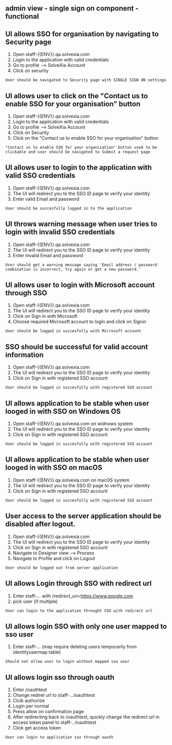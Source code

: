 ## admin view - single sign on component - functional

## UI allows SSO for organisation by navigating to Security page

1. Open staff-{{ENV}}.qa.solvexia.com
2. Login to the application with valid credentials
3. Go to profile --> SolveXia Account
4. Click on security 

`User should be navigated to Security page with SINGLE SIGN ON settings`

## UI allows user to click on  the "Contact us to enable SSO for your organisation" button

1. Open staff-{{ENV}}.qa.solvexia.com
2. Login to the application with valid credentials
3. Go to profile --> SolveXia Account
4. Click on Security 
5. Click on the  "Contact us to enable SSO for your organisation" button

`"Contact us to enable SSO for your organisation" button used to be clickable and user should be navigated to Submit a request page`

## UI allows user to login to the application with valid SSO credentials

1. Open staff-{{ENV}}.qa.solvexia.com
2. The UI will redirect you to the SSO ID page to verify your identity 
3. Enter valid Email and password

 `User should be succesfully logged in to the application`

## UI throws warning message when user tries to login with invalid SSO credentials
 
1. Open staff-{{ENV}}.qa.solvexia.com
2. The UI will redirect you to the SSO ID page to verify your identity 
3. Enter Invalid Email and password

`User should get a warning message saying 'Email address / password combination is incorrect, try again or get a new password.'`

## UI allows user to login with Microsoft account through SSO

1. Open staff-{{ENV}}.qa.solvexia.com
2. The UI will redirect you to the SSO ID page to verify your identity 
3. Click on Sign in with Microsoft
4. Choose required Microsoft account to login and click on Signin

`User should be logged in succesfully with Microsoft account`

## SSO should be successful for valid account information

1. Open staff-{{ENV}}.qa.solvexia.com
2. The UI will redirect you to the SSO ID page to verify your identity 
3. Click on Sign in with registered SSO account

`User should be logged in succesfully with registered SSO account`

## UI allows application to be stable when user looged in with SSO on Windows OS

1. Open staff-{{ENV}}.qa.solvexia.com on widnows system
2. The UI will redirect you to the SSO ID page to verify your identity 
3. Click on Sign in with registered SSO account

`User should be logged in succesfully with registered SSO account`

## UI allows application to be stable when user looged in with SSO on macOS

1. Open staff-{{ENV}}.qa.solvexia.com on macOS system
2. The UI will redirect you to the SSO ID page to verify your identity 
3. Click on Sign in with registered SSO account

`User should be logged in succesfully with registered SSO account`

## User access to the server application should be disabled after logout.

1. Open staff-{{ENV}}.qa.solvexia.com 
2. The UI will redirect you to the SSO ID page to verify your identity 
3. Click on Sign in with registered SSO account
4. Navigate to Designer view  --> Process
5. Navigate to Profile and click on Logout

`User should be logged out from server application`

## UI allows Login through SSO with redirect url 

1. Enter staff-... with /redirect_uri=https://www.google.com
2. pick user (if multiple)

`User can login to the application throught SSO with redirect url`

## UI allows login SSO with only one user mapped to sso user

1. Enter staff-... (may require deleting users temporarily from identityusermap table)

`Should not allow user to login without mapped sso user`

## UI allows login sso through oauth 

1. Enter /oauthtest
2. Change rediret url to staff-.../oauthtest
3. Clcik authorize
4. Login per normal
5. Press allow on confirmation page
6. After redirecting back to /oauthtest, quickly change the redirect url in access token panel to staff-../oauthtest
7. Click get access token

`User can login to application sso through oauth`
